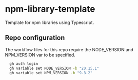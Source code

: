 # npm-library-template

Template for npm libraries using Typescript.

## Repo configuration

The workflow files for this repo require the NODE_VERSION and NPM_VERSION var to be specified.

```bash
  gh auth login
  gh variable set NODE_VERSION -b "20.15.1"
  gh variable set NPM_VERSION -b "9.8.2"
```
